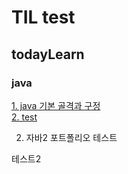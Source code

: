 # TIL test
## todayLearn
### java
[1. java 기본 골격과 구정](https://kimjinoook.github.io/TIL/todayLearn/java/1.java_start)   
[2. test](https://kimjinoook.github.io/TIL/getmin/getmin)

2. 자바2
포트폴리오
테스트

테스트2
